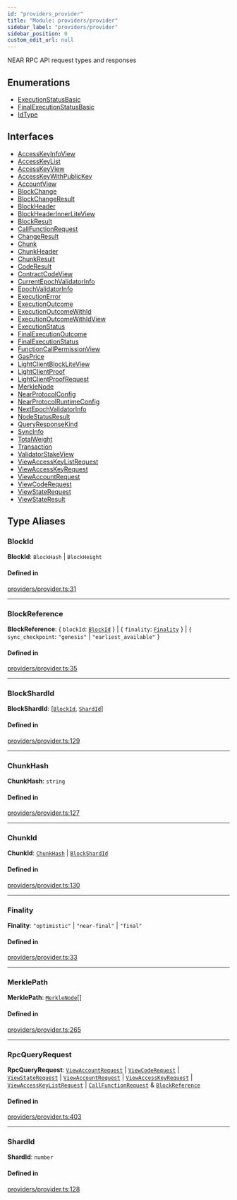```yaml
---
id: "providers_provider"
title: "Module: providers/provider"
sidebar_label: "providers/provider"
sidebar_position: 0
custom_edit_url: null
---
```


NEAR RPC API request types and responses

## Enumerations

- [ExecutionStatusBasic](../enums/providers_provider.ExecutionStatusBasic.md)
- [FinalExecutionStatusBasic](../enums/providers_provider.FinalExecutionStatusBasic.md)
- [IdType](../enums/providers_provider.IdType.md)

## Interfaces

- [AccessKeyInfoView](../interfaces/providers_provider.AccessKeyInfoView.md)
- [AccessKeyList](../interfaces/providers_provider.AccessKeyList.md)
- [AccessKeyView](../interfaces/providers_provider.AccessKeyView.md)
- [AccessKeyWithPublicKey](../interfaces/providers_provider.AccessKeyWithPublicKey.md)
- [AccountView](../interfaces/providers_provider.AccountView.md)
- [BlockChange](../interfaces/providers_provider.BlockChange.md)
- [BlockChangeResult](../interfaces/providers_provider.BlockChangeResult.md)
- [BlockHeader](../interfaces/providers_provider.BlockHeader.md)
- [BlockHeaderInnerLiteView](../interfaces/providers_provider.BlockHeaderInnerLiteView.md)
- [BlockResult](../interfaces/providers_provider.BlockResult.md)
- [CallFunctionRequest](../interfaces/providers_provider.CallFunctionRequest.md)
- [ChangeResult](../interfaces/providers_provider.ChangeResult.md)
- [Chunk](../interfaces/providers_provider.Chunk.md)
- [ChunkHeader](../interfaces/providers_provider.ChunkHeader.md)
- [ChunkResult](../interfaces/providers_provider.ChunkResult.md)
- [CodeResult](../interfaces/providers_provider.CodeResult.md)
- [ContractCodeView](../interfaces/providers_provider.ContractCodeView.md)
- [CurrentEpochValidatorInfo](../interfaces/providers_provider.CurrentEpochValidatorInfo.md)
- [EpochValidatorInfo](../interfaces/providers_provider.EpochValidatorInfo.md)
- [ExecutionError](../interfaces/providers_provider.ExecutionError.md)
- [ExecutionOutcome](../interfaces/providers_provider.ExecutionOutcome.md)
- [ExecutionOutcomeWithId](../interfaces/providers_provider.ExecutionOutcomeWithId.md)
- [ExecutionOutcomeWithIdView](../interfaces/providers_provider.ExecutionOutcomeWithIdView.md)
- [ExecutionStatus](../interfaces/providers_provider.ExecutionStatus.md)
- [FinalExecutionOutcome](../interfaces/providers_provider.FinalExecutionOutcome.md)
- [FinalExecutionStatus](../interfaces/providers_provider.FinalExecutionStatus.md)
- [FunctionCallPermissionView](../interfaces/providers_provider.FunctionCallPermissionView.md)
- [GasPrice](../interfaces/providers_provider.GasPrice.md)
- [LightClientBlockLiteView](../interfaces/providers_provider.LightClientBlockLiteView.md)
- [LightClientProof](../interfaces/providers_provider.LightClientProof.md)
- [LightClientProofRequest](../interfaces/providers_provider.LightClientProofRequest.md)
- [MerkleNode](../interfaces/providers_provider.MerkleNode.md)
- [NearProtocolConfig](../interfaces/providers_provider.NearProtocolConfig.md)
- [NearProtocolRuntimeConfig](../interfaces/providers_provider.NearProtocolRuntimeConfig.md)
- [NextEpochValidatorInfo](../interfaces/providers_provider.NextEpochValidatorInfo.md)
- [NodeStatusResult](../interfaces/providers_provider.NodeStatusResult.md)
- [QueryResponseKind](../interfaces/providers_provider.QueryResponseKind.md)
- [SyncInfo](../interfaces/providers_provider.SyncInfo.md)
- [TotalWeight](../interfaces/providers_provider.TotalWeight.md)
- [Transaction](../interfaces/providers_provider.Transaction.md)
- [ValidatorStakeView](../interfaces/providers_provider.ValidatorStakeView.md)
- [ViewAccessKeyListRequest](../interfaces/providers_provider.ViewAccessKeyListRequest.md)
- [ViewAccessKeyRequest](../interfaces/providers_provider.ViewAccessKeyRequest.md)
- [ViewAccountRequest](../interfaces/providers_provider.ViewAccountRequest.md)
- [ViewCodeRequest](../interfaces/providers_provider.ViewCodeRequest.md)
- [ViewStateRequest](../interfaces/providers_provider.ViewStateRequest.md)
- [ViewStateResult](../interfaces/providers_provider.ViewStateResult.md)

## Type Aliases

### BlockId

 **BlockId**: `BlockHash` \| `BlockHeight`

#### Defined in

[providers/provider.ts:31](https://github.com/maxhr/near--near-api-js/blob/57fed346/packages/near-api-js/src/providers/provider.ts#L31)

___

### BlockReference

 **BlockReference**: { `blockId`: [`BlockId`](providers_provider.md#blockid)  } \| { `finality`: [`Finality`](providers_provider.md#finality)  } \| { `sync_checkpoint`: ``"genesis"`` \| ``"earliest_available"``  }

#### Defined in

[providers/provider.ts:35](https://github.com/maxhr/near--near-api-js/blob/57fed346/packages/near-api-js/src/providers/provider.ts#L35)

___

### BlockShardId

 **BlockShardId**: [[`BlockId`](providers_provider.md#blockid), [`ShardId`](providers_provider.md#shardid)]

#### Defined in

[providers/provider.ts:129](https://github.com/maxhr/near--near-api-js/blob/57fed346/packages/near-api-js/src/providers/provider.ts#L129)

___

### ChunkHash

 **ChunkHash**: `string`

#### Defined in

[providers/provider.ts:127](https://github.com/maxhr/near--near-api-js/blob/57fed346/packages/near-api-js/src/providers/provider.ts#L127)

___

### ChunkId

 **ChunkId**: [`ChunkHash`](providers_provider.md#chunkhash) \| [`BlockShardId`](providers_provider.md#blockshardid)

#### Defined in

[providers/provider.ts:130](https://github.com/maxhr/near--near-api-js/blob/57fed346/packages/near-api-js/src/providers/provider.ts#L130)

___

### Finality

 **Finality**: ``"optimistic"`` \| ``"near-final"`` \| ``"final"``

#### Defined in

[providers/provider.ts:33](https://github.com/maxhr/near--near-api-js/blob/57fed346/packages/near-api-js/src/providers/provider.ts#L33)

___

### MerklePath

 **MerklePath**: [`MerkleNode`](../interfaces/providers_provider.MerkleNode.md)[]

#### Defined in

[providers/provider.ts:265](https://github.com/maxhr/near--near-api-js/blob/57fed346/packages/near-api-js/src/providers/provider.ts#L265)

___

### RpcQueryRequest

 **RpcQueryRequest**: [`ViewAccountRequest`](../interfaces/providers_provider.ViewAccountRequest.md) \| [`ViewCodeRequest`](../interfaces/providers_provider.ViewCodeRequest.md) \| [`ViewStateRequest`](../interfaces/providers_provider.ViewStateRequest.md) \| [`ViewAccountRequest`](../interfaces/providers_provider.ViewAccountRequest.md) \| [`ViewAccessKeyRequest`](../interfaces/providers_provider.ViewAccessKeyRequest.md) \| [`ViewAccessKeyListRequest`](../interfaces/providers_provider.ViewAccessKeyListRequest.md) \| [`CallFunctionRequest`](../interfaces/providers_provider.CallFunctionRequest.md) & [`BlockReference`](providers_provider.md#blockreference)

#### Defined in

[providers/provider.ts:403](https://github.com/maxhr/near--near-api-js/blob/57fed346/packages/near-api-js/src/providers/provider.ts#L403)

___

### ShardId

 **ShardId**: `number`

#### Defined in

[providers/provider.ts:128](https://github.com/maxhr/near--near-api-js/blob/57fed346/packages/near-api-js/src/providers/provider.ts#L128)
